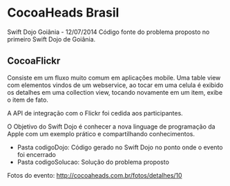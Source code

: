 CocoaHeads Brasil
=================

Swift Dojo Goiânia - 12/07/2014
Código fonte do problema proposto no primeiro Swift Dojo de Goiânia.

## CocoaFlickr
Consiste em um fluxo muito comum em aplicações mobile.
Uma table view com elementos vindos de um webservice, ao tocar em uma celula é exibido os detalhes em uma collection view, tocando novamente em um item, exibe o item de fato.

A API de integração com o Flickr foi cedida aos participantes.

O Objetivo do Swift Dojo é conhecer a nova linguage de programação da Apple com um exemplo prático e compartilhando conhecimentos.

- Pasta codigoDojo: Código gerado no Swift Dojo no ponto onde o evento foi encerrado
- Pasta codigoSolucao: Solução do problema proposto

Fotos do evento: http://cocoaheads.com.br/fotos/detalhes/10